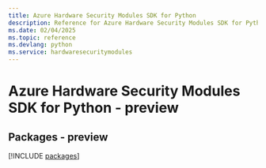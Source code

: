 ```yaml
---
title: Azure Hardware Security Modules SDK for Python
description: Reference for Azure Hardware Security Modules SDK for Python
ms.date: 02/04/2025
ms.topic: reference
ms.devlang: python
ms.service: hardwaresecuritymodules
---
```

# Azure Hardware Security Modules SDK for Python - preview
## Packages - preview
[!INCLUDE [packages](hardware-security-modules-index.md)]